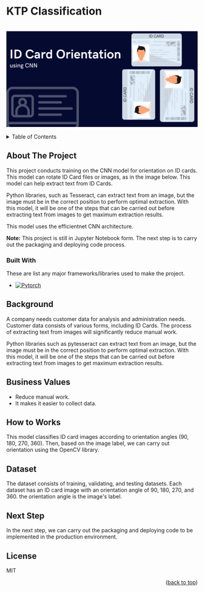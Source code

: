 # KTP Classification

<br />
<div align="center">
  <a href="">
    <img src="static/ID Card Orientation.png">
  </a>
</div>

<p></p>

<!-- TABLE OF CONTENTS -->
<details>
  <p>
  <summary>Table of Contents</summary>
  <ol>
    <li>
      <a href="#about-the-project">About The Project</a>
      <ul>
        <li><a href="#built-with">Built With</a></li>
      </ul>
    </li>
    <li><a href="#background">Background</a></li>
    <li><a href="#business-values">Business Values</a></li>
    <li><a href="#how-to-works">How to Works</a></li>
    <li><a href="#dataset">Dataset</a></li>
    <li><a href="#next-step">Next Step</a></li>
    <li><a href="#license">License</a></li>
  </ol>
  </p>
</details>


<p></p>

<!-- ABOUT THE PROJECT -->
## About The Project

This project conducts training on the CNN model for orientation on ID cards. This model can rotate ID Card files or images, as in the image below. This model can help extract text from ID Cards.

Python libraries, such as Tesseract, can extract text from an image, but the image must be in the correct position to perform optimal extraction. With this model, it will be one of the steps that can be carried out before extracting text from images to get maximum extraction results.

This model uses the efficientnet CNN architecture.

**Note:** This project is still in Jupyter Notebook form. The next step is to carry out the packaging and deploying code process.



### Built With

These are list any major frameworks/libraries used to make the project.

* [![Pytorch][Pytorch]][Pytorch-url]


## Background

A company needs customer data for analysis and administration needs. Customer data consists of various forms, including ID Cards. The process of extracting text from images will significantly reduce manual work.

Python libraries such as pytesseract can extract text from an image, but the image must be in the correct position to perform optimal extraction. With this model, it will be one of the steps that can be carried out before extracting text from images to get maximum extraction results.

## Business Values
- Reduce manual work.
- It makes it easier to collect data.

## How to Works
This model classifies ID card images according to orientation angles (90, 180, 270, 360). Then, based on the image label, we can carry out orientation using the OpenCV library.

## Dataset
The dataset consists of training, validating, and testing datasets. Each dataset has an ID card image with an orientation angle of 90, 180, 270, and 360. the orientation angle is the image's label.

## Next Step 
In the next step, we can carry out the packaging and deploying code to be implemented in the production environment.

## License
MIT

<p align="right">(<a href="#automed-forecasting">back to top</a>)</p>


<!-- MARKDOWN LINKS & IMAGES -->
<!-- https://www.markdownguide.org/basic-syntax/#reference-style-links -->
[Pytorch]: https://img.shields.io/badge/PyTorch-EE4C2C?style=for-the-badge&logo=pytorch&logoColor=white
[Pytorch-url]: https://pytorch.org/
